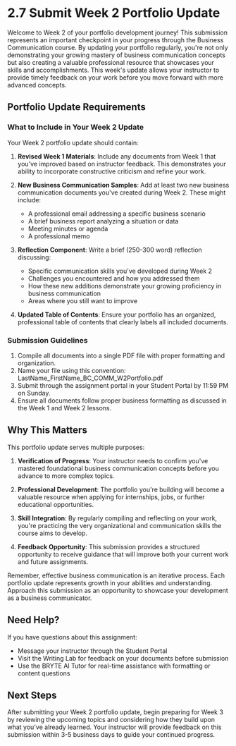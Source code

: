# 2.7 Submit Week 2 Portfolio Update

Welcome to Week 2 of your portfolio development journey! This submission represents an important checkpoint in your progress through the Business Communication course. By updating your portfolio regularly, you're not only demonstrating your growing mastery of business communication concepts but also creating a valuable professional resource that showcases your skills and accomplishments. This week's update allows your instructor to provide timely feedback on your work before you move forward with more advanced concepts.

## Portfolio Update Requirements

### What to Include in Your Week 2 Update
Your Week 2 portfolio update should contain:

1. **Revised Week 1 Materials**: Include any documents from Week 1 that you've improved based on instructor feedback. This demonstrates your ability to incorporate constructive criticism and refine your work.

2. **New Business Communication Samples**: Add at least two new business communication documents you've created during Week 2. These might include:
   - A professional email addressing a specific business scenario
   - A brief business report analyzing a situation or data
   - Meeting minutes or agenda
   - A professional memo

3. **Reflection Component**: Write a brief (250-300 word) reflection discussing:
   - Specific communication skills you've developed during Week 2
   - Challenges you encountered and how you addressed them
   - How these new additions demonstrate your growing proficiency in business communication
   - Areas where you still want to improve

4. **Updated Table of Contents**: Ensure your portfolio has an organized, professional table of contents that clearly labels all included documents.

### Submission Guidelines
1. Compile all documents into a single PDF file with proper formatting and organization.
2. Name your file using this convention: LastName_FirstName_BC_COMM_W2Portfolio.pdf
3. Submit through the assignment portal in your Student Portal by 11:59 PM on Sunday.
4. Ensure all documents follow proper business formatting as discussed in the Week 1 and Week 2 lessons.

## Why This Matters
This portfolio update serves multiple purposes:

1. **Verification of Progress**: Your instructor needs to confirm you've mastered foundational business communication concepts before you advance to more complex topics.

2. **Professional Development**: The portfolio you're building will become a valuable resource when applying for internships, jobs, or further educational opportunities.

3. **Skill Integration**: By regularly compiling and reflecting on your work, you're practicing the very organizational and communication skills the course aims to develop.

4. **Feedback Opportunity**: This submission provides a structured opportunity to receive guidance that will improve both your current work and future assignments.

Remember, effective business communication is an iterative process. Each portfolio update represents growth in your abilities and understanding. Approach this submission as an opportunity to showcase your development as a business communicator.

## Need Help?
If you have questions about this assignment:
- Message your instructor through the Student Portal
- Visit the Writing Lab for feedback on your documents before submission
- Use the BRYTE AI Tutor for real-time assistance with formatting or content questions

## Next Steps
After submitting your Week 2 portfolio update, begin preparing for Week 3 by reviewing the upcoming topics and considering how they build upon what you've already learned. Your instructor will provide feedback on this submission within 3-5 business days to guide your continued progress.
